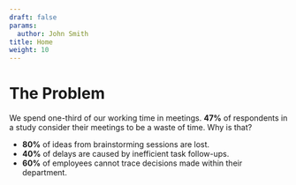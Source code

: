 ```yaml
---
draft: false
params:
  author: John Smith
title: Home
weight: 10
---
```


# The Problem
We spend one-third of our working time in meetings. **47%** of respondents in a study consider their meetings to be a waste of time. Why is that?

- **80%** of ideas from brainstorming sessions are lost.
- **40%** of delays are caused by inefficient task follow-ups.
- **60%** of employees cannot trace decisions made within their department.